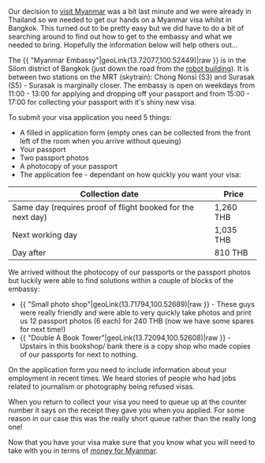 Our decision to [visit Myanmar](/blog/myanmar/into-the-south/) was a bit last minute and we were already in Thailand so we needed to get our hands on a Myanmar visa whilst in Bangkok. This turned out to be pretty easy but we did have to do a bit of searching around to find out how to get to the embassy and what we needed to bring. Hopefully the information below will help others out...

The {{ "Myanmar Embassy"|geoLink(13.72077,100.52449)|raw }} is in the Silom district of Bangkok (just down the road from the [robot building](http://www.flickr.com/photos/vitch/8709491872/in/set-72157633405886159)). It is between two stations on the MRT (skytrain): Chong Nonsi (S3) and Surasak (S5) - Surasak is marginally closer. The embassy is open on weekdays from 11:00 - 13:00 for applying and dropping off your passport and from 15:00 - 17:00 for collecting your passport with it's shiny new visa.

To submit your visa application you need 5 things:

 * A filled in application form (empty ones can be collected from the front left of the room when you arrive without queuing)
 * Your passport
 * Two passport photos
 * A photocopy of your passport
 * The application fee - dependant on how quickly you want your visa:
  
| Collection date | Price |
| --------------- | ----- |
| Same day (requires proof of flight booked for the next day) | 1,260 THB |
| Next working day | 1,035 THB |
| Day after | 810 THB |

We arrived without the photocopy of our passports or the passport photos but luckily were able to find solutions within a couple of blocks of the embassy:

 * {{ "Small photo shop"|geoLink(13.71794,100.52689)|raw }} - These guys were really friendly and were able to very quickly take photos and print us 12 passport photos (6 each) for 240 THB (now we have some spares for next time!)
 * {{ "Double A Book Tower"|geoLink(13.72094,100.52608)|raw }} - Upstairs in this bookshop/ bank there is a copy shop who made copies of our passports for next to nothing.

On the application form you need to include information about your employment in recent times. We heard stories of people who had jobs related to journalism or photography being refused visas.

When you return to collect your visa you need to queue up at the counter number it says on the receipt they gave you when you applied. For some reason in our case this was the really short queue rather than the really long one!

Now that you have your visa make sure that you know what you will need to take with you in terms of [money for Myanmar](/travel-tips/myanmar/money-in-myanmar/).